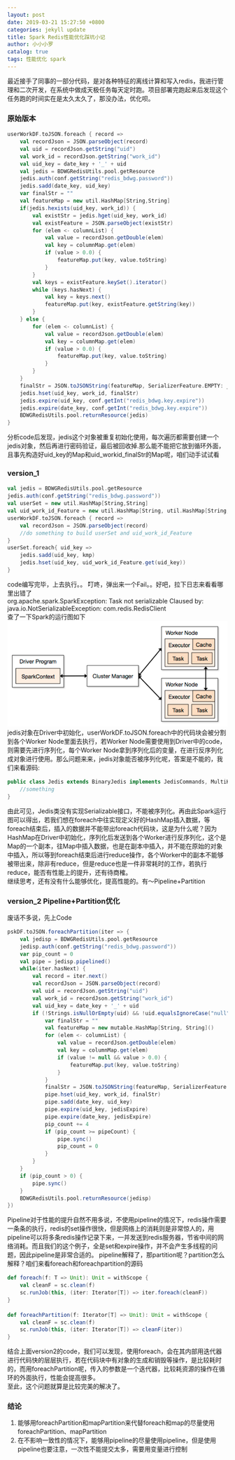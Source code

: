 ```yaml
---
layout: post
date: 2019-03-21 15:27:50 +0800
categories: jekyll update
title: Spark Redis性能优化踩坑小记
author: 小小小罗
catalog: true
tags: 性能优化 spark
---
```


 最近接手了同事的一部分代码，是对各种特征的离线计算和写入redis，我进行管理和二次开发，在系统中做成天极任务每天定时跑。项目部署完跑起来后发现这个任务跑的时间实在是太久太久了，那没办法，优化呗。

### 原始版本
```Scala
userWorkDF.toJSON.foreach { record =>
    val recordJson = JSON.parseObject(record)
    val uid = recordJson.getString("uid")
    val work_id = recordJson.getString("work_id")
    val uid_key = date_key + '_' + uid
    val jedis = BDWGRedisUtils.pool.getResource
    jedis.auth(conf.getString("redis_bdwg.password"))
    jedis.sadd(date_key, uid_key)
    var finalStr = ""
    val featureMap = new util.HashMap[String,String]
    if(jedis.hexists(uid_key, work_id)) {
        val existStr = jedis.hget(uid_key, work_id)
        val existFeature = JSON.parseObject(existStr)
        for (elem <- columnList) {
            val value = recordJson.getDouble(elem)
            val key = columnMap.get(elem)
            if (value > 0.0) {
                featureMap.put(key, value.toString)
            }
        }
        val keys = existFeature.keySet().iterator()
        while (keys.hasNext) {
            val key = keys.next()
            featureMap.put(key, existFeature.getString(key))
        }
    } else {
        for (elem <- columnList) {
            val value = recordJson.getDouble(elem)
            val key = columnMap.get(elem)
            if (value > 0.0) {
                featureMap.put(key, value.toString)
            }
        }
    }
    finalStr = JSON.toJSONString(featureMap, SerializerFeature.EMPTY: _*)
    jedis.hset(uid_key, work_id, finalStr)
    jedis.expire(uid_key, conf.getInt("redis_bdwg.key.expire"))
    jedis.expire(date_key, conf.getInt("redis_bdwg.key.expire"))
    BDWGRedisUtils.pool.returnResource(jedis)
}
```
分析code后发现，jedis这个对象被重复初始化使用，每次遍历都需要创建一个jedis对象，然后再进行密码验证，最后被回收掉.那么能不能把它放到循环外面，且事先构造好uid_key的Map和uid_workid_finalStr的Map呢，咱们动手试试看

### version_1
```Scala
val jedis = BDWGRedisUtils.pool.getResource
jedis.auth(conf.getString("redis_bdwg.password"))
val userSet = new util.HashMap[String,String]
val uid_work_id_Feature = new util.HashMap[String, util.HashMap[String,String]]
userWorkDF.toJSON.foreach { record =>
    val recordJson = JSON.parseObject(record)
    //do something to build userSet and uid_work_id_Feature
}
userSet.foreach{ uid_key => 
    jedis.sadd(uid_key, kmp)
    jedis.hset(uid_key, uid_work_id_Feature.get(uid_key))
}
```
code编写完毕，上去执行。。
叮咚，弹出来一个Fail。。好吧，拉下日志来看看哪里出错了<br>
org.apache.spark.SparkException: Task not serializable 
Claused by: java.io.NotSerializableException: com.redis.RedisClient<br>
查了一下Spark的运行图如下
![avatar](/img/spark.jpg)
jedis对象在Driver中初始化，userWorkDF.toJSON.foreach中的代码块会被分割到各个Worker Node里面去执行，若Worker Node需要使用到Driver中的code，则需要先进行序列化，每个Worker Node拿到序列化后的变量，在进行反序列化成对象进行使用。那么问题来来，jedis对象能否被序列化呢，答案是不能的，我们来看源码:
```Java
public class Jedis extends BinaryJedis implements JedisCommands, MultiKeyCommands, AdvancedJedisCommands, ScriptingCommands, BasicCommands, ClusterCommands, SentinelCommands {
    //something
}
```
由此可见，Jedis类没有实现Serializable接口，不能被序列化。再由此Spark运行图可以得出，若我们想在foreach中往实现定义好的HashMap插入数据，等foreach结束后，插入的数据并不能带出foreach代码块，这是为什么呢？因为HashMap在Driver中初始化，序列化后发送到各个Worker进行反序列化，这个是Map的一个副本，往Map中插入数据，也是在副本中插入，并不能在原始的对象中插入，所以等到foreach结束后进行reduce操作，各个Worker中的副本不能够被带出来，除非有reduce，但是reduce也是一件非常耗时的工作，若执行reduce，能否有性能上的提升，还有待商榷。<br>
继续思考，还有没有什么能够优化，提高性能的。有～Pipeline+Partition
### version_2 Pipeline+Partition优化
废话不多说，先上Code
```Scala
pskDF.toJSON.foreachPartition(iter => {
    val jedisp = BDWGRedisUtils.pool.getResource
    jedisp.auth(conf.getString("redis_bdwg.password"))
    var pip_count = 0
    val pipe = jedisp.pipelined()
    while(iter.hasNext) {
        val record = iter.next()
        val recordJson = JSON.parseObject(record)
        val uid = recordJson.getString("uid")
        val work_id = recordJson.getString("work_id")
        val uid_key = date_key + '_' + uid
        if (!Strings.isNullOrEmpty(uid) && !uid.equalsIgnoreCase("null")) {
            var finalStr = ""
            val featureMap = new mutable.HashMap[String, String]()
            for (elem <- columnList) {
                val value = recordJson.getDouble(elem)
                val key = columnMap.get(elem)
                if (value != null && value > 0.0) {
                    featureMap.put(key, value.toString)
                }
            }
            finalStr = JSON.toJSONString(featureMap, SerializerFeature.EMPTY: _*)
            pipe.hset(uid_key, work_id, finalStr)
            pipe.sadd(date_key, uid_key)
            pipe.expire(uid_key, jedisExpire)
            pipe.expire(date_key, jedisExpire)
            pip_count += 4
            if (pip_count >= pipeCount) {
                pipe.sync()
                pip_count = 0
            }
        }
    }
    if (pip_count > 0) {
        pipe.sync()
    }
    BDWGRedisUtils.pool.returnResource(jedisp)
})
```
Pipeline对于性能的提升自然不用多说，不使用pipeline的情况下，redis操作需要一条条的执行，redis的set操作很快，但是网络上的消耗则是非常惊人的，用pipeline可以将多条redis操作记录下来，一并发送到redis服务器，节省中间的网络消耗。而且我们的这个例子，全是set和expire操作，并不会产生多线程的问题，因此pipeline是非常合适的。
pipeline解释了，那partition呢？partition怎么解释？咱们来看foreach和foreachpartition的源码
```Scala
def foreach(f: T => Unit): Unit = withScope {
    val cleanF = sc.clean(f)
    sc.runJob(this, (iter: Iterator[T]) => iter.foreach(cleanF))
}

def foreachPartition(f: Iterator[T] => Unit): Unit = withScope {
    val cleanF = sc.clean(f)
    sc.runJob(this, (iter: Iterator[T]) => cleanF(iter))
}
```
结合上面version2的code，我们可以发现，使用foreach，会在其内部用迭代器进行代码快的层层执行，若在代码块中有对象的生成和销毁等操作，是比较耗时的，而用foreachPartition呢，传入的参数是一个迭代器，比较耗资源的操作在循环的外面执行，性能会提高很多。
<br>
至此，这个问题就算是比较完美的解决了。
### 结论
1. 能够用foreachPartition和mapPartition来代替foreach和map的尽量使用foreachPartition、mapPartition
2. 在不影响一致性的情况下，能够用pipeline的尽量使用pipeline，但是使用pipeline也要注意，一次性不能提交太多，需要用变量进行控制